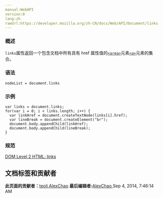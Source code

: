 ```yaml
---
manual:WebAPI
version:0
lang:zh
rawUrl:https://developer.mozilla.org/zh-CN/docs/Web/API/Document/links
---
```





### 概述<a name="Summary"></a>


`links`属性返回一个包含文档中所有具有 href 属性值的[`<area>`](%12133 "HTML <area> 元素 在图片上定义一个热点区域，可以关联一个超链接。<area>元素仅在<map>元素内部使用。")元素[`<a>`](%12085 "HTML <a> 元素  (或锚元素) 可以创建一个到其他网页、文件、同一页面内的位置、电子邮件地址或任何其他URL的超链接。")元素的集合。


### 语法<a name="Syntax"></a>

```
nodeList = document.links
```

### 示例<a name="Example"></a>

```
var links = document.links;
for(var i = 0; i < links.length; i++) {
  var linkHref = document.createTextNode(links[i].href);
  var lineBreak = document.createElement("br");
  document.body.appendChild(linkHref);
  document.body.appendChild(lineBreak);
}
```

### 规范<a name="Specification"></a>


[DOM Level 2 HTML: links](%24608 "")




## 文档标签和贡献者
**此页面的贡献者：**[teoli](%160 ""),[AlexChao](%3728 "")
**最后编辑者:**[AlexChao](%3728 ""),<time>Sep 4, 2014, 7:46:14 AM</time>


